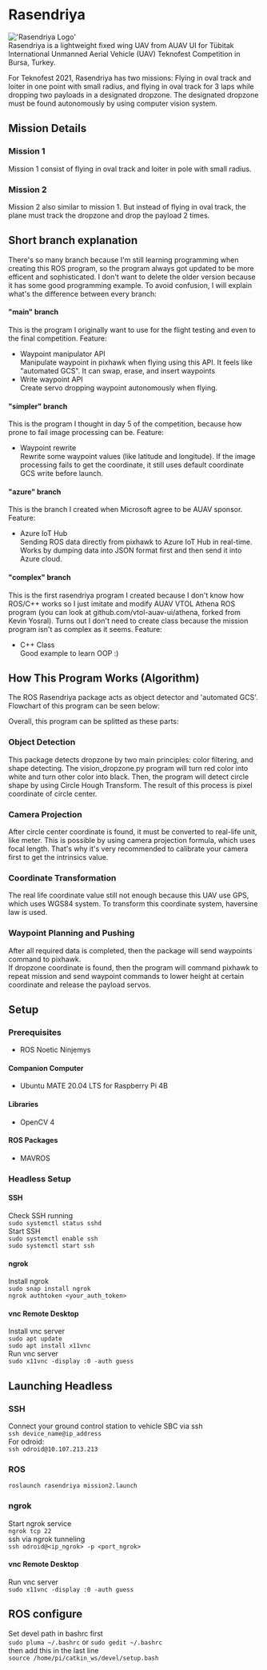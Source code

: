 # Rasendriya
!['Rasendriya Logo'](https://github.com/rizkymille/rasendriya-teknofest-2021/blob/main/docs/logo.png)  
Rasendriya is a lightweight fixed wing UAV from AUAV UI for Tübitak International Unmanned Aerial Vehicle (UAV) Teknofest Competition in Bursa, Turkey.

For Teknofest 2021, Rasendriya has two missions: Flying in oval track and loiter in one point with small radius, and flying in oval track for 3 laps while dropping two payloads in a designated dropzone. The designated dropzone must be found autonomously by using computer vision system.

## Mission Details
### Mission 1
Mission 1 consist of flying in oval track and loiter in pole with small radius.
### Mission 2
Mission 2 also similar to mission 1. But instead of flying in oval track, the plane must track the dropzone and drop the payload 2 times.

## Short branch explanation
There's so many branch because I'm still learning programming when creating this ROS program, so the program always got updated to be more efficent and sophisticated. I don't want to delete the older version because it has some good programming example. To avoid confusion, I will explain what's the difference between every branch:
#### "main" branch
This is the program I originally want to use for the flight testing and even to the final competition. Feature:
- Waypoint manipulator API  
Manipulate waypoint in pixhawk when flying using this API. It feels like "automated GCS". It can swap, erase, and insert waypoints
- Write waypoint API  
Create servo dropping waypoint autonomously when flying.
#### "simpler" branch
This is the program I thought in day 5 of the competition, because how prone to fail image processing can be. Feature:
- Waypoint rewrite  
Rewrite some waypoint values (like latitude and longitude). If the image processing fails to get the coordinate, it still uses default coordinate GCS write before launch. 
#### "azure" branch
This is the branch I created when Microsoft agree to be AUAV sponsor. Feature:
- Azure IoT Hub  
Sending ROS data directly from pixhawk to Azure IoT Hub in real-time. Works by dumping data into JSON format first and then send it into Azure cloud.
#### "complex" branch
This is the first rasendriya program I created because I don't know how ROS/C++ works so I just imitate and modify AUAV VTOL Athena ROS program (you can look at github.com/vtol-auav-ui/athena, forked from Kevin Yosral). Turns out I don't need to create class because the mission program isn't as complex as it seems. Feature:  
- C++ Class  
Good example to learn OOP :)


## How This Program Works (Algorithm)
The ROS Rasendriya package acts as object detector and 'automated GCS'. Flowchart of this program can be seen below:

Overall, this program can be splitted as these parts:
### Object Detection
This package detects dropzone by two main principles: color filtering, and shape detecting. The vision_dropzone.py program will turn red color into white and turn other color into black. Then, the program will detect circle shape by using Circle Hough Transform. The result of this process is pixel coordinate of circle center.
### Camera Projection
After circle center coordinate is found, it must be converted to real-life unit, like meter. This is possible by using camera projection formula, which uses focal length. That's why it's very recommended to calibrate your camera first to get the intrinsics value.
### Coordinate Transformation
The real life coordinate value still not enough because this UAV use GPS, which uses WGS84 system. To transform this coordinate system, haversine law is used.
### Waypoint Planning and Pushing
After all required data is completed, then the package will send waypoints command to pixhawk.  
If dropzone coordinate is found, then the program will command pixhawk to repeat mission and send waypoint commands to lower height at certain coordinate and release the payload servos. 


## Setup
### Prerequisites
- ROS Noetic Ninjemys

#### Companion Computer
- Ubuntu MATE 20.04 LTS for Raspberry Pi 4B

#### Libraries
- OpenCV 4

#### ROS Packages
- MAVROS

### Headless Setup
#### SSH
Check SSH running  
  `sudo systemctl status sshd`  
Start SSH  
  `sudo systemctl enable ssh`  
  `sudo systemctl start ssh`  

#### ngrok
Install ngrok  
`sudo snap install ngrok`  
`ngrok authtoken <your_auth_token>`

#### vnc Remote Desktop  
Install vnc server  
`sudo apt update`  
`sudo apt install x11vnc`  
Run vnc server  
`sudo x11vnc -display :0 -auth guess`  

## Launching Headless
### SSH  
Connect your ground control station to vehicle SBC via ssh  
`ssh device_name@ip_address`  
For odroid:  
`ssh odroid@10.107.213.213`  

### ROS
`roslaunch rasendriya mission2.launch`  

### ngrok
Start ngrok service  
`ngrok tcp 22`  
ssh via ngrok tunneling  
`ssh odroid@<ip_ngrok> -p <port_ngrok>`  

#### vnc Remote Desktop  
Run vnc server  
`sudo x11vnc -display :0 -auth guess`  

## ROS configure
Set devel path in bashrc first  
`sudo pluma ~/.bashrc` or `sudo gedit ~/.bashrc`  
then add this in the last line  
`source /home/pi/catkin_ws/devel/setup.bash`
